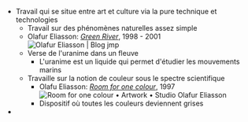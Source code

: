 - Travail qui se situe entre art et culture via la pure technique et technologies
	- Travail sur des phénomènes naturelles assez simple
	- Olafur Eliasson: [*Green River*](https://blogjmpblog.wordpress.com/2019/07/16/olafur-eliasson/), 1998 - 2001 ![Olafur Eliasson | Blog jmp](https://blogjmpblog.wordpress.com/wp-content/uploads/2019/07/olafur-green-river-5.jpg?w=772)
	- Verse de l'uranime dans un fleuve
		- L'uranime est un liquide qui permet d'étudier les mouvements marins
	- Travaille sur la notion de couleur sous le spectre scientifique
		- Olafu Eliasson: [*Room for one colour*](https://olafureliasson.net/artwork/room-for-one-colour-1997/), 1997 ![Room for one colour • Artwork • Studio Olafur Eliasson](https://res.cloudinary.com/olafureliasson-net/image/private/q_auto:eco,c_fit,h_640,w_640/img/room-for-one-colour_21495.jpg)
		- Dispositif où toutes les couleurs deviennent grises
-
